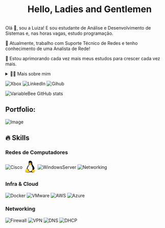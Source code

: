 <!--título-->
<div id="user-content-toc">
  <ul align="center">
    <summary><h1 style="display: inline-block">Hello, Ladies and Gentlemen</h1></summary>
</div>

<!-- Presentation -->
<p>
 Olá 👋, sou a Luiza! E sou estudante de Análise e Desenvolvimento de Sistemas e, nas horas vagas, estudo programação.

🌱 Atualmente, trabalho com Suporte Técnico de Redes e tenho conhecimento de uma Analista de Rede!

🔭 Estou aprimorando cada vez mais meus estudos para crescer cada vez mais.


</p>

<!-- Dropdown -->
<details>
  <summary>👨‍💻 Mais sobre mim</summary>

  - 💬 Tenho 20 anos e ainda estou aprendendo inglês, considerando meu nível como básico. Possuo amplo conhecimento em redes e estou me aprimorando bastante em Python. Já concluí diversos cursos, incluindo Assistente de Tecnologias da Informação e Formação em Redes. Tenho um bom entendimento da parte física do computador e utilizo Python frequentemente para automação e configuração de redes de computadores.

  - ⚡ Eu gosto de jogar e passar bastante tempo com minha família. Também gosto de estudar na maior parte do tempo, e minha principal motivação sempre foi minha família. Acredito que nossos interesses pessoais contribuem para uma percepção mais refinada das coisas e para a resolução de problemas.
</details>

<!-- Links -->
![Xbox](https://img.shields.io/badge/xbox-%23107C10.svg?style=for-the-badge&logo=xbox&logoColor=white)
![LinkedIn](https://img.shields.io/badge/git-%23F05033.svg?style=for-the-badge&logo=git&logoColor=white)
![Gihub](https://img.shields.io/badge/github-%23121011.svg?style=for-the-badge&logo=github&logoColor=white)

<!-- GithubStats -->
![VariableBee GitHub stats](https://github-readme-stats.vercel.app/api?username=variablebee&show_icons=true&theme=gotham)

<!-- Portfolio -->
## Portfolio:

<!-- GIF -->
  ![Image](https://github.com/user-attachments/assets/8b3808a9-0bef-4df9-b907-e0a54093c496)

## 🔥 Skills
<!-- Skills: Networking -->
  <div style="flex-basis: 48%;">
  <h3>Redes de Computadores</h3>
  <img align="center" alt="Cisco" height="40" width="40" src="https://upload.wikimedia.org/wikipedia/commons/6/64/Cisco_logo.svg">
  <img align="center" alt="Linux" height="40" width="40" src="https://raw.githubusercontent.com/devicons/devicon/master/icons/linux/linux-original.svg">
  <img align="center" alt="WindowsServer" height="40" width="40" src="https://cdn.jsdelivr.net/gh/devicons/devicon/icons/windows11/windows11-original.svg">
  <img align="center" alt="Networking" height="40" width="40" src="https://cdn-icons-png.flaticon.com/512/2798/2798007.png">
</div>
  
  <!-- Skills: Tools & Frameworks -->
 <div style="flex-basis: 48%;">
  <h3>Infra & Cloud</h3>
  <img align="center" alt="Docker" height="40" width="40" src="https://cdn.jsdelivr.net/gh/devicons/devicon/icons/docker/docker-original.svg">
  <img align="center" alt="VMware" height="40" width="40" src="https://cdn.iconscout.com/icon/free/png-512/free-vmware-282363.png">
  <img align="center" alt="AWS" height="40" width="40" src="https://upload.wikimedia.org/wikipedia/commons/9/93/Amazon_Web_Services_Logo.svg">
  <img align="center" alt="Azure" height="40" width="40" src="https://cdn.jsdelivr.net/gh/devicons/devicon/icons/azure/azure-original.svg">
</div>
  
  <!-- Skills: Libraries -->
  <div style="flex-basis: 48%;">
  <h3>Networking</h3>
  <img align="center" alt="Firewall" height="40" width="40" src="https://cdn-icons-png.flaticon.com/512/484/484662.png">
  <img align="center" alt="VPN" height="40" width="40" src="https://cdn-icons-png.flaticon.com/512/906/906361.png">
  <img align="center" alt="DNS" height="40" width="40" src="https://cdn-icons-png.flaticon.com/512/888/888064.png">
  <img align="center" alt="DHCP" height="40" width="40" src="https://cdn-icons-png.flaticon.com/512/2798/2798007.png">
</div>

